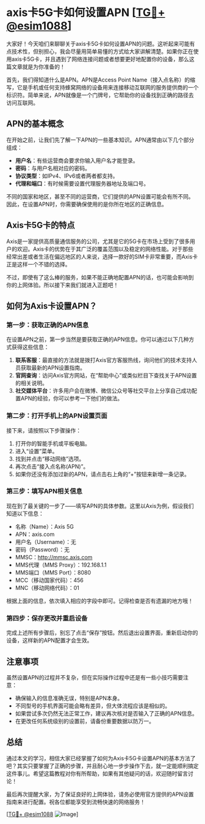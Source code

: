 # axis卡5G卡如何设置APN [[TG💪+ @esim1088](https://t.me/s/esim1088)]

大家好！今天咱们来聊聊关于axis卡5G卡如何设置APN的问题。这听起来可能有点技术性，但别担心，我会尽量用简单易懂的方式给大家讲解清楚。如果你正在使用axis卡5G卡，并且遇到了网络连接问题或者想要更好地配置你的设备，那么这篇文章就是为你准备的！

首先，我们得知道什么是APN。APN是Access Point Name（接入点名称）的缩写，它是手机或任何支持蜂窝网络的设备用来连接移动互联网的服务提供商的一个标识符。简单来说，APN就像是一个门牌号，它帮助你的设备找到正确的路径去访问互联网。

## APN的基本概念

在开始之前，让我们先了解一下APN的一些基本知识。APN通常由以下几个部分组成：

- **用户名**：有些运营商会要求你输入用户名才能登录。
- **密码**：与用户名相对应的密码。
- **协议类型**：如IPv4、IPv6或者两者都支持。
- **代理和端口**：有时候需要设置代理服务器地址及端口号。

不同的国家和地区，甚至不同的运营商，它们提供的APN设置可能会有所不同。因此，在设置APN时，你需要确保使用的是你所在地区的正确信息。

## Axis卡5G卡的特点

Axis是一家提供高质量通信服务的公司，尤其是它的5G卡在市场上受到了很多用户的欢迎。Axis卡的优势在于其广泛的覆盖范围以及稳定的网络性能。对于那些经常出差或者生活在偏远地区的人来说，选择一款好的SIM卡非常重要，而Axis卡正是这样一个不错的选择。

不过，即使有了这么棒的服务，如果不能正确地配置APN的话，也可能会影响到你的上网体验。所以接下来我们就进入正题吧！

## 如何为Axis卡设置APN？

### 第一步：获取正确的APN信息

在设置APN之前，第一步当然是要获取正确的APN信息。你可以通过以下几种方式获得这些信息：

1. **联系客服**：最直接的方法就是拨打Axis官方客服热线，询问他们的技术支持人员获取最新的APN设置指南。
2. **官网查询**：访问Axis官方网站，在“帮助中心”或类似栏目下查找关于APN设置的相关说明。
3. **社交媒体平台**：许多用户会在微博、微信公众号等社交平台上分享自己成功配置APN的经验，你可以参考一下他们的做法。

### 第二步：打开手机上的APN设置页面

接下来，请按照以下步骤操作：

1. 打开你的智能手机或平板电脑。
2. 进入“设置”菜单。
3. 找到并点击“移动网络”选项。
4. 再次点击“接入点名称(APN)”。
5. 如果你还没有添加过新的APN，请点击右上角的“+”按钮来新增一条记录。

### 第三步：填写APN相关信息

现在到了最关键的一步了——填写APN的具体参数。这里以Axis为例，假设我们知道以下信息：

- 名称（Name）：Axis 5G
- APN：axis.com
- 用户名（Username）：无
- 密码（Password）：无
- MMSC：http://mmsc.axis.com
- MMS代理（MMS Proxy）：192.168.1.1
- MMS端口（MMS Port）：8080
- MCC（移动国家代码）：456
- MNC（移动网络代码）：01

根据上面的信息，依次填入相应的字段中即可。记得检查是否有遗漏的地方哦！

### 第四步：保存更改并重启设备

完成上述所有步骤后，别忘了点击“保存”按钮。然后退出设置界面，重新启动你的设备，这样新的APN配置才会生效。

## 注意事项

虽然设置APN的过程并不复杂，但在实际操作过程中还是有一些小技巧需要注意：

- 确保输入的信息准确无误，特别是APN本身。
- 不同型号的手机界面可能会略有差异，但大体流程应该是相似的。
- 如果尝试多次仍然无法正常工作，建议再次核对是否输入了正确的APN信息。
- 在更改任何系统级别的设置前，请备份重要数据以防万一。

## 总结

通过本文的学习，相信大家已经掌握了如何为Axis卡5G卡设置APN的基本方法了吧？其实只要掌握了正确的步骤，并且耐心地一步步操作下去，就一定能顺利搞定这件事儿。希望这篇教程对你有所帮助，如果有其他疑问的话，欢迎随时留言讨论！

最后再次提醒大家，为了保证良好的上网体验，请务必使用官方提供的APN设置指南来进行配置。祝各位都能享受到流畅快速的网络服务！

[[TG💪+ @esim1088](https://t.me/s/esim1088) ![Image](https://i.postimg.cc/4NQfJmqS/Snipaste-2025-05-13-00-14-12.png)]